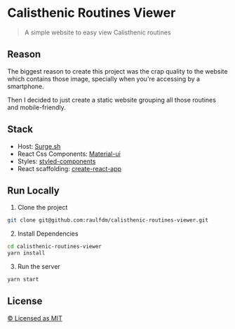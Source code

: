 # Calisthenic Routines Viewer

> A simple website to easy view Calisthenic routines

## Reason

The biggest reason to create this project was the crap quality to the website which contains those image, specially when you're accessing by a smartphone.

Then I decided to just create a static website grouping all those routines and mobile-friendly.

## Stack

- Host: [Surge.sh](https://surge.sh/)
- React Css Components: [Material-ui](https://material-ui.com)
- Styles: [styled-components](https://www.styled-components.com/)
- React scaffolding: [create-react-app](https://github.com/facebook/create-react-app)

## Run Locally

1. Clone the project

```bash
git clone git@github.com:raulfdm/calisthenic-routines-viewer.git
```

2. Install Dependencies

```bash
cd calisthenic-routines-viewer
yarn install
```

3. Run the server

```bash
yarn start
```

## License

[© Licensed as MIT](/LICENSE.MD)
